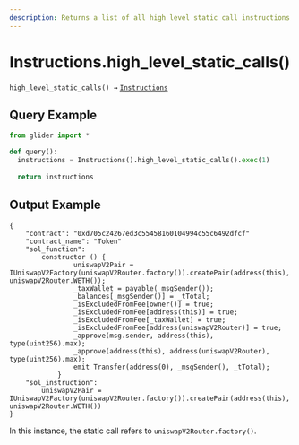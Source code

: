 ```yaml
---
description: Returns a list of all high level static call instructions.
---
```


# Instructions.high\_level\_static\_calls()

`high_level_static_calls() →` [`Instructions`](./)

## Query Example

```python
from glider import *

def query():
  instructions = Instructions().high_level_static_calls().exec(1)
  
  return instructions
```

## Output Example

```solidity
{
    "contract": "0xd705c24267ed3c55458160104994c55c6492dfcf"
    "contract_name": "Token"
    "sol_function":
        constructor () {
                uniswapV2Pair = IUniswapV2Factory(uniswapV2Router.factory()).createPair(address(this), uniswapV2Router.WETH());
                _taxWallet = payable(_msgSender());
                _balances[_msgSender()] = _tTotal;
                _isExcludedFromFee[owner()] = true;
                _isExcludedFromFee[address(this)] = true;
                _isExcludedFromFee[_taxWallet] = true;
                _isExcludedFromFee[address(uniswapV2Router)] = true;
                _approve(msg.sender, address(this), type(uint256).max);
                _approve(address(this), address(uniswapV2Router), type(uint256).max);
                emit Transfer(address(0), _msgSender(), _tTotal);
            }
    "sol_instruction":
        uniswapV2Pair = IUniswapV2Factory(uniswapV2Router.factory()).createPair(address(this), uniswapV2Router.WETH())
}
```

In this instance, the static call refers to `uniswapV2Router.factory()`.
